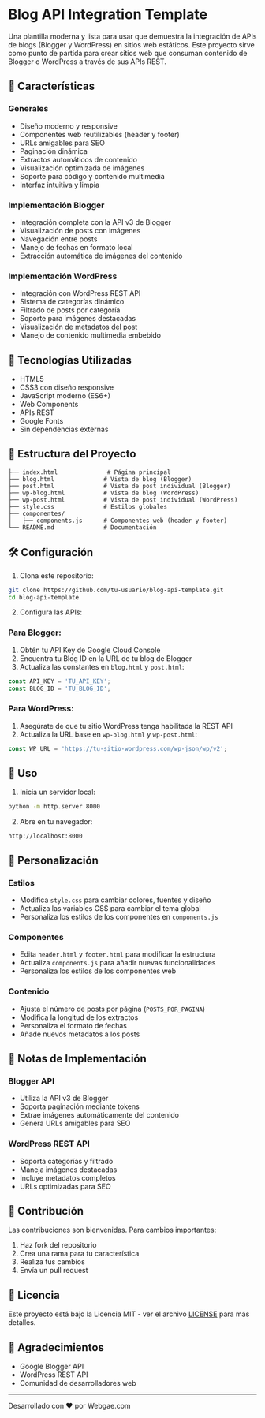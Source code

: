 # Blog API Integration Template

Una plantilla moderna y lista para usar que demuestra la integración de APIs de blogs (Blogger y WordPress) en sitios web estáticos. Este proyecto sirve como punto de partida para crear sitios web que consuman contenido de Blogger o WordPress a través de sus APIs REST.

## 🌟 Características

### Generales
- Diseño moderno y responsive
- Componentes web reutilizables (header y footer)
- URLs amigables para SEO
- Paginación dinámica
- Extractos automáticos de contenido
- Visualización optimizada de imágenes
- Soporte para código y contenido multimedia
- Interfaz intuitiva y limpia

### Implementación Blogger
- Integración completa con la API v3 de Blogger
- Visualización de posts con imágenes
- Navegación entre posts
- Manejo de fechas en formato local
- Extracción automática de imágenes del contenido

### Implementación WordPress
- Integración con WordPress REST API
- Sistema de categorías dinámico
- Filtrado de posts por categoría
- Soporte para imágenes destacadas
- Visualización de metadatos del post
- Manejo de contenido multimedia embebido

## 🚀 Tecnologías Utilizadas

- HTML5
- CSS3 con diseño responsive
- JavaScript moderno (ES6+)
- Web Components
- APIs REST
- Google Fonts
- Sin dependencias externas

## 📁 Estructura del Proyecto

```
├── index.html              # Página principal
├── blog.html              # Vista de blog (Blogger)
├── post.html              # Vista de post individual (Blogger)
├── wp-blog.html           # Vista de blog (WordPress)
├── wp-post.html           # Vista de post individual (WordPress)
├── style.css              # Estilos globales
├── componentes/
│   ├── components.js      # Componentes web (header y footer)
└── README.md              # Documentación
```

## 🛠️ Configuración

1. Clona este repositorio:
```bash
git clone https://github.com/tu-usuario/blog-api-template.git
cd blog-api-template
```

2. Configura las APIs:

### Para Blogger:
1. Obtén tu API Key de Google Cloud Console
2. Encuentra tu Blog ID en la URL de tu blog de Blogger
3. Actualiza las constantes en `blog.html` y `post.html`:
```javascript
const API_KEY = 'TU_API_KEY';
const BLOG_ID = 'TU_BLOG_ID';
```

### Para WordPress:
1. Asegúrate de que tu sitio WordPress tenga habilitada la REST API
2. Actualiza la URL base en `wp-blog.html` y `wp-post.html`:
```javascript
const WP_URL = 'https://tu-sitio-wordpress.com/wp-json/wp/v2';
```

## 🚀 Uso

1. Inicia un servidor local:
```bash
python -m http.server 8000
```

2. Abre en tu navegador:
```
http://localhost:8000
```

## 🎨 Personalización

### Estilos
- Modifica `style.css` para cambiar colores, fuentes y diseño
- Actualiza las variables CSS para cambiar el tema global
- Personaliza los estilos de los componentes en `components.js`

### Componentes
- Edita `header.html` y `footer.html` para modificar la estructura
- Actualiza `components.js` para añadir nuevas funcionalidades
- Personaliza los estilos de los componentes web

### Contenido
- Ajusta el número de posts por página (`POSTS_POR_PAGINA`)
- Modifica la longitud de los extractos
- Personaliza el formato de fechas
- Añade nuevos metadatos a los posts

## 📝 Notas de Implementación

### Blogger API
- Utiliza la API v3 de Blogger
- Soporta paginación mediante tokens
- Extrae imágenes automáticamente del contenido
- Genera URLs amigables para SEO

### WordPress REST API
- Soporta categorías y filtrado
- Maneja imágenes destacadas
- Incluye metadatos completos
- URLs optimizadas para SEO

## 🤝 Contribución

Las contribuciones son bienvenidas. Para cambios importantes:

1. Haz fork del repositorio
2. Crea una rama para tu característica
3. Realiza tus cambios
4. Envía un pull request

## 📄 Licencia

Este proyecto está bajo la Licencia MIT - ver el archivo [LICENSE](LICENSE) para más detalles.

## 🙏 Agradecimientos

- Google Blogger API
- WordPress REST API
- Comunidad de desarrolladores web

---

Desarrollado con ❤️ por Webgae.com
